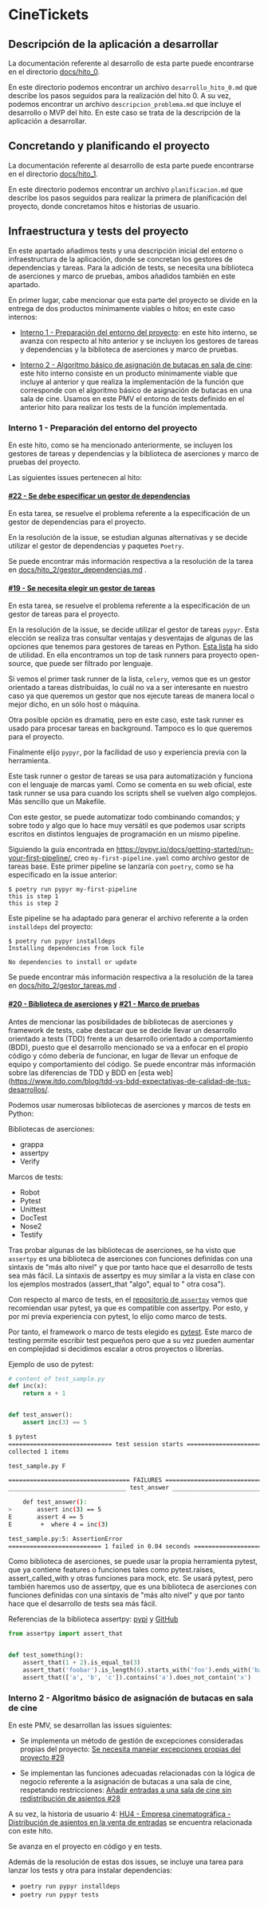# CineTickets

## Descripción de la aplicación a desarrollar

La documentación referente al desarrollo de esta parte puede encontrarse en el directorio
[docs/hito_0](https://github.com/mcarmona99/CineTickets/blob/master/docs/hito_0).

En este directorio podemos encontrar un archivo `desarrollo_hito_0.md` que describe los pasos seguidos para la
realización del hito 0. A su vez, podemos encontrar un archivo `descripcion_problema.md` que incluye el desarrollo o MVP
del hito. En este caso se trata de la descripción de la aplicación a desarrollar.

## Concretando y planificando el proyecto

La documentación referente al desarrollo de esta parte puede encontrarse en el directorio
[docs/hito_1](https://github.com/mcarmona99/CineTickets/blob/master/docs/hito_1).

En este directorio podemos encontrar un archivo `planificacion.md` que describe los pasos seguidos para realizar la
primera de planificación del proyecto, donde concretamos hitos e historias de usuario.

## Infraestructura y tests del proyecto

En este apartado añadimos tests y una descripción inicial del entorno o infraestructura de la aplicación, donde se
concretan los gestores de dependencias y tareas. Para la adición de tests, se necesita una biblioteca de aserciones y
marco de pruebas, ambos añadidos también en este apartado.

En primer lugar, cabe mencionar que esta parte del proyecto se divide en la entrega de dos productos mínimamente viables
o hitos; en este caso internos:

- [Interno 1 - Preparación del entorno del proyecto](https://github.com/mcarmona99/CineTickets/milestone/6): en este
  hito interno, se avanza con respecto al hito anterior y se incluyen los gestores de tareas y dependencias y la
  biblioteca de aserciones y marco de pruebas.

- [Interno 2 - Algoritmo básico de asignación de butacas en sala de cine](https://github.com/mcarmona99/CineTickets/milestone/3):
  este hito interno consiste en un producto mínimamente viable que incluye al anterior y que realiza la implementación
  de la función que corresponde con el algoritmo básico de asignación de butacas en una sala de cine. Usamos en este PMV
  el entorno de tests definido en el anterior hito para realizar los tests de la función implementada.

### Interno 1 - Preparación del entorno del proyecto

En este hito, como se ha mencionado anteriormente, se incluyen los gestores de tareas y dependencias y la biblioteca de
aserciones y marco de pruebas del proyecto.

Las siguientes issues pertenecen al hito:

#### [#22 - Se debe especificar un gestor de dependencias](https://github.com/mcarmona99/CineTickets/issues/22)

En esta tarea, se resuelve el problema referente a la especificación de un gestor de dependencias para el proyecto.

En la resolución de la issue, se estudian algunas alternativas y se decide utilizar el gestor de dependencias y paquetes
`Poetry`.

Se puede encontrar más información respectiva a la resolución de la tarea
en [docs/hito_2/gestor_dependencias.md](https://github.com/mcarmona99/CineTickets/blob/master/docs/hito_2/gestor_dependencias.md)
.

#### [#19 - Se necesita elegir un gestor de tareas](https://github.com/mcarmona99/CineTickets/issues/19)

En esta tarea, se resuelve el problema referente a la especificación de un gestor de tareas para el proyecto.

En la resolución de la issue, se decide utilizar el gestor de tareas `pypyr`. Esta elección se realiza tras consultar
ventajas y desventajas de algunas de las opciones que tenemos para gestores de tareas en
Python. [Esta lista](https://www.libhunt.com/t/task-runner) ha sido de utilidad. En ella encontramos un top de task
runners para proyecto open-source, que puede ser filtrado por lenguaje.

Si vemos el primer task runner de la lista, `celery`, vemos que es un gestor orientado a tareas distribuidas, lo cuál no
va a ser interesante en nuestro caso ya que queremos un gestor que nos ejecute tareas de manera local o mejor dicho, en
un sólo host o máquina.

Otra posible opción es dramatiq, pero en este caso, este task runner es usado para procesar tareas en background.
Tampoco es lo que queremos para el proyecto.

Finalmente elijo `pypyr`, por la facilidad de uso y experiencia previa con la herramienta.

Este task runner o gestor de tareas se usa para automatización y funciona con el lenguaje de marcas yaml. Como se
comenta en su web oficial, este task runner se usa para cuando los scripts shell se vuelven algo complejos. Más sencillo
que un Makefile.

Con este gestor, se puede automatizar todo combinando comandos; y sobre todo y algo que lo hace muy versátil es que
podemos usar scripts escritos en distintos lenguajes de programación en un mismo pipeline.

Siguiendo la guía encontrada en https://pypyr.io/docs/getting-started/run-your-first-pipeline/, creo
`my-first-pipeline.yaml` como archivo gestor de tareas base. Este primer pipeline se lanzaría con `poetry`, como se ha
especificado en la issue anterior:

```shell
$ poetry run pypyr my-first-pipeline
this is step 1
this is step 2
```

Este pipeline se ha adaptado para generar el archivo referente a la orden `installdeps` del proyecto:

```shell
$ poetry run pypyr installdeps
Installing dependencies from lock file

No dependencies to install or update
```

Se puede encontrar más información respectiva a la resolución de la tarea
en [docs/hito_2/gestor_tareas.md](https://github.com/mcarmona99/CineTickets/blob/master/docs/hito_2/gestor_tareas.md)
.

#### [#20 - Biblioteca de aserciones](https://github.com/mcarmona99/CineTickets/issues/20) y [#21 - Marco de pruebas](https://github.com/mcarmona99/CineTickets/issues/21)

Antes de mencionar las posibilidades de bibliotecas de aserciones y framework de tests, cabe destacar que se decide
llevar un desarrollo orientado a tests (TDD) frente a un desarrollo orientado a comportamiento (BDD), puesto que el
desarrollo mencionado se va a enfocar en el propio código y cómo debería de funcionar, en lugar de llevar un enfoque de
equipo y comportamiento del código. Se puede encontrar más información sobre las diferencias de TDD y BDD
en [esta web](https://www.itdo.com/blog/tdd-vs-bdd-expectativas-de-calidad-de-tus-desarrollos/.

Podemos usar numerosas bibliotecas de aserciones y marcos de tests en Python:

Bibliotecas de aserciones:

- grappa
- assertpy
- Verify

Marcos de tests:

- Robot
- Pytest
- Unittest
- DocTest
- Nose2
- Testify

Tras probar algunas de las bibliotecas de aserciones, se ha visto que `assertpy` es una biblioteca de aserciones con
funciones definidas con una sintaxis de "más alto nivel" y que por tanto hace que el desarrollo de tests sea más fácil.
La sintaxis de assertpy es muy similar a la vista en clase con los ejemplos mostrados (assert_that "algo", equal to "
otra cosa").

Con respecto al marco de tests, en el [repositorio de `assertpy`](https://github.com/assertpy/assertpy#usage) vemos que
recomiendan usar pytest, ya que es compatible con assertpy. Por esto, y por mi previa experiencia con pytest, lo elijo
como marco de tests.

Por tanto, el framework o marco de tests elegido es [pytest](https://pypi.org/project/pytest/). Este marco de testing
permite escribir test pequeños pero que a su vez pueden aumentar en complejidad si decidimos escalar a otros proyectos o
librerías.

Ejemplo de uso de pytest:

```python
# content of test_sample.py
def inc(x):
    return x + 1


def test_answer():
    assert inc(3) == 5
```

```bash
$ pytest
============================= test session starts =============================
collected 1 items

test_sample.py F

================================== FAILURES ===================================
_________________________________ test_answer _________________________________

    def test_answer():
>       assert inc(3) == 5
E       assert 4 == 5
E        +  where 4 = inc(3)

test_sample.py:5: AssertionError
========================== 1 failed in 0.04 seconds ===========================
```

Como biblioteca de aserciones, se puede usar la propia herramienta pytest, que ya contiene features o funciones tales
como pytest.raises, assert_called_with y otras funciones para mock, etc. Se usará pytest, pero también haremos uso de
assertpy, que es una biblioteca de aserciones con funciones definidas con una sintaxis de "más alto nivel" y que por
tanto hace que el desarrollo de tests sea más fácil.

Referencias de la biblioteca assertpy: [pypi](https://pypi.org/project/assertpy/)
y [GitHub](https://github.com/assertpy/assertpy)

```python
from assertpy import assert_that


def test_something():
    assert_that(1 + 2).is_equal_to(3)
    assert_that('foobar').is_length(6).starts_with('foo').ends_with('bar')
    assert_that(['a', 'b', 'c']).contains('a').does_not_contain('x')
```

### Interno 2 - Algoritmo básico de asignación de butacas en sala de cine

En este PMV, se desarrollan las issues siguientes:

- Se implementa un método de gestión de excepciones consideradas propias del
  proyecto: [Se necesita manejar excepciones propias del proyecto #29](https://github.com/mcarmona99/CineTickets/issues/29)

- Se implementan las funciones adecuadas relacionadas con la lógica de negocio referente a la asignación de butacas a
  una sala de cine, respetando
  restricciones: [Añadir entradas a una sala de cine sin redistribución de asientos #28](https://github.com/mcarmona99/CineTickets/issues/28)

A su vez, la historia de usuario
4: [HU4 - Empresa cinematográfica - Distribución de asientos en la venta de entradas](https://github.com/mcarmona99/CineTickets/issues/9)
se encuentra relacionada con este hito.

Se avanza en el proyecto en código y en tests.

Además de la resolución de estas dos issues, se incluye una tarea para lanzar los tests y otra para instalar
dependencias:

- `poetry run pypyr installdeps`
- `poetry run pypyr tests`
